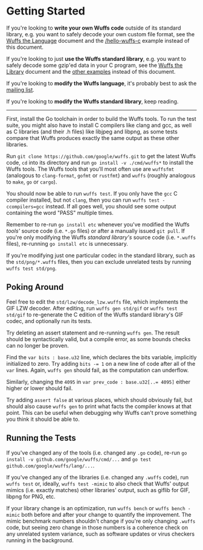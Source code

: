 # Getting Started

If you're looking to **write your own Wuffs code** outside of its standard
library, e.g. you want to safely decode your own custom file format, see the
[Wuffs the Language](/doc/wuffs-the-language.md) document and the
[/hello-wuffs-c](/hello-wuffs-c) example instead of this document.

If you're looking to just **use the Wuffs standard library**, e.g. you want to
safely decode some gzip'ed data in your C program, see the [Wuffs the
Library](/doc/wuffs-the-library.md) document and the [other examples](/example)
instead of this document.

If you're looking to **modify the Wuffs language**, it's probably best to ask
the [mailing list](https://groups.google.com/forum/#!forum/wuffs).

If you're looking to **modify the Wuffs standard library**, keep reading.

---

First, install the Go toolchain in order to build the Wuffs tools. To run the
test suite, you might also have to install C compilers like clang and gcc, as
well as C libraries (and their .h files) like libjpeg and libpng, as some tests
compare that Wuffs produces exactly the same output as these other libraries.

Run `git clone https://github.com/google/wuffs.git` to get the latest Wuffs
code, `cd` into its directory and run `go install -v ./cmd/wuffs*` to install
the Wuffs tools. The Wuffs tools that you'll most often use are `wuffsfmt`
(analogous to `clang-format`, `gofmt` or `rustfmt`) and `wuffs` (roughly
analogous to `make`, `go` or `cargo`).

You should now be able to run `wuffs test`. If you only have the `gcc` C
compiler installed, but not `clang`, then you can run `wuffs
test -ccompilers=gcc` instead. If all goes well, you should see some output
containing the word "PASS" multiple times.

Remember to re-run `go install etc` whenever you've modified the Wuffs *tools'*
source code (i.e. `*.go` files) or after a manually issued `git pull`. If
you're only modifying the Wuffs *standard library's* source code (i.e.
`*.wuffs` files), re-running `go install etc` is unnecessary.

If you're modifying just one particular codec in the standard library, such as
the `std/png/*.wuffs` files, then you can exclude unrelated tests by running
`wuffs test std/png`.


## Poking Around

Feel free to edit the `std/lzw/decode_lzw.wuffs` file, which implements the GIF
LZW decoder. After editing, run `wuffs gen std/gif` or `wuffs test std/gif` to
re-generate the C edition of the Wuffs standard library's GIF codec, and
optionally run its tests.

Try deleting an assert statement and re-running `wuffs gen`. The result should
be syntactically valid, but a compile error, as some bounds checks can no
longer be proven.

Find the `var bits : base.u32` line, which declares the bits variable,
implicitly initialized to zero. Try adding `bits -= 1` on a new line of code
after all of the `var` lines. Again, `wuffs gen` should fail, as the
computation can underflow.

Similarly, changing the `4095` in `var prev_code : base.u32[..= 4095]` either
higher or lower should fail.

Try adding `assert false` at various places, which should obviously fail, but
should also cause `wuffs gen` to print what facts the compiler knows at that
point. This can be useful when debugging why Wuffs can't prove something you
think it should be able to.


## Running the Tests

If you've changed any of the tools (i.e. changed any `.go` code), re-run `go
install -v github.com/google/wuffs/cmd/...` and `go test
github.com/google/wuffs/lang/...`.

If you've changed any of the libraries (i.e. changed any `.wuffs` code), run
`wuffs test` or, ideally, `wuffs test -mimic` to also check that Wuffs' output
mimics (i.e. exactly matches) other libraries' output, such as giflib for GIF,
libpng for PNG, etc.

If your library change is an optimization, run `wuffs bench` or `wuffs bench
-mimic` both before and after your change to quantify the improvement. The
mimic benchmark numbers shouldn't change if you're only changing `.wuffs` code,
but seeing zero change in those numbers is a coherence check on any unrelated
system variance, such as software updates or virus checkers running in the
background.
